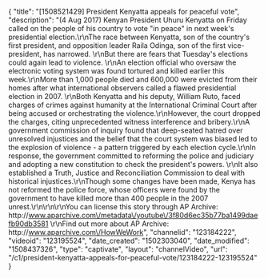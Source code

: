 {
    "title": "[1508521429] President Kenyatta appeals for peaceful vote",
    "description": "(4 Aug 2017) Kenyan President Uhuru Kenyatta on Friday called on the people of his country to vote \"in peace\" in next week's presidential election.\r\nThe race between Kenyatta, son of the country's first president, and opposition leader Raila Odinga, son of the first vice-president, has narrowed. \r\nBut there are fears that Tuesday's elections could again lead to violence. \r\nAn election official who oversaw the electronic voting system was found tortured and killed earlier this week.\r\nMore than 1,000 people died and 600,000 were evicted from their homes after what international observers called a flawed presidential election in 2007. \r\nBoth Kenyatta and his deputy, William Ruto, faced charges of crimes against humanity at the International Criminal Court after being accused or orchestrating the violence.\r\nHowever, the court dropped the charges, citing unprecedented witness interference and bribery.\r\nA government commission of inquiry found that deep-seated hatred over unresolved injustices and the belief that the court system was biased led to the explosion of violence - a pattern triggered by each election cycle.\r\nIn response, the government committed to reforming the police and judiciary and adopting a new constitution to check the president's powers. \r\nIt also established a Truth, Justice and Reconciliation Commission to deal with historical injustices.\r\nThough some changes have been made, Kenya has not reformed the police force, whose officers were found by the government to have killed more than 400 people in the 2007 unrest.\r\n\r\n\r\nYou can license this story through AP Archive: http:\/\/www.aparchive.com\/metadata\/youtube\/3f80d6ec35b77ba1499daefb90db3581 \r\nFind out more about AP Archive: http:\/\/www.aparchive.com\/HowWeWork",
    "channelid": "123184222",
    "videoid": "123195524",
    "date_created": "1502303040",
    "date_modified": "1508437326",
    "type": "captivate",
    "layout": "channelVideo",
    "url": "\/c1\/president-kenyatta-appeals-for-peaceful-vote\/123184222-123195524"
}